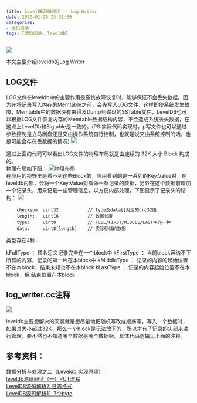 ```yaml
---
title: LevelDB源码阅读 -- Log Writer
date: 2020-01-25 23:31:30
categories:
- 源码阅读
tags: [源码阅读, leveldb]
---
```



![](https://s1.ax1x.com/2020/04/26/J6K7wT.png)

<!-- more -->

本文主要介绍leveldb的Log Writer


## LOG文件

LOG文件在leveldb中的主要作用是系统故障恢复时，能够保证不会丢失数据。因为在将记录写入内存的Memtable之前，会先写入LOG文件，这样即使系统发生故障，Memtable中的数据没有来得及Dump到磁盘的SSTable文件，LevelDB也可以根据LOG文件恢复内存的Memtable数据结构内容，不会造成系统丢失数据，在这点上LevelDb和Bigtable是一致的。(PS:实际代码实现时，p写文件也可以通过参数控制是立马刷盘还是交由操作系统自行控制，也就是说交由系统控制的话，也是可能会存在丢数据的情况)
![](https://s1.ax1x.com/2020/04/26/J6Mgnx.jpg)

通过上面的代码可以看出LOG文件的物理布局就是由连续的 32K 大小 Block 构成的。  
物理布局如下图：
![物理布局](https://s1.ax1x.com/2020/04/21/J3nBAs.md.png)  
在应用的视野里是看不到这些Block的，应用看到的是一系列的Key:Value对，在leveldb内部，会将一个Key:Value对看做一条记录的数据，另外在这个数据前增加一个记录头，用来记载一些管理信息，以方便内部处理，下图显示了记录头的结构：
![](https://s1.ax1x.com/2020/04/21/J3uVEj.png)

```
    checksum: uint32           // type及data[]对应的crc32值
    length:   uint16           // 数据长度
    type:     uint8            // FULL/FIRST/MIDDLE/LAST中的一种
    data:     uint8[length]    // 实际存储的数据
```
类型存在4种：

kFullType ： 顾名思义记录完全在一个block中
kFirstType ： 当前block容纳不下所有的内容，记录的第一片在本block中
kMiddleType ： 记录的内容的起始位置不在本block，结束未知也不在本block
kLastType ： 记录的内容起始位置不在本block，但 结束位置在本block

## log_writer.cc注释
![](https://s1.ax1x.com/2020/04/26/J6K0SA.png)

leveldb主要想解决的问题就是想尽量地把随机写改成顺序写。写入一个数据时，如果其大小超过32K，那么一个block是无法放下的，所以才有了记录的头部来进行管理，要不然也不知道哪个数据是哪个数据啊。具体代码逻辑见上面的注释。

## 参考资料：

[数据分析与处理之二（Leveldb 实现原理）](https://www.cnblogs.com/haippy/archive/2011/12/04/2276064.html)   
[leveldb源码阅读（一）PUT流程](https://www.a-programmer.top/2020/01/20/leveldb%E6%BA%90%E7%A0%81%E9%98%85%E8%AF%BB%EF%BC%88%E4%B8%80%EF%BC%89PUT%E6%B5%81%E7%A8%8B/)   
[LevelDB源码解析7. 日志格式](https://zhuanlan.zhihu.com/p/35134533)  
[LevelDB源码解析11. 7个byte](https://zhuanlan.zhihu.com/p/44023605)

